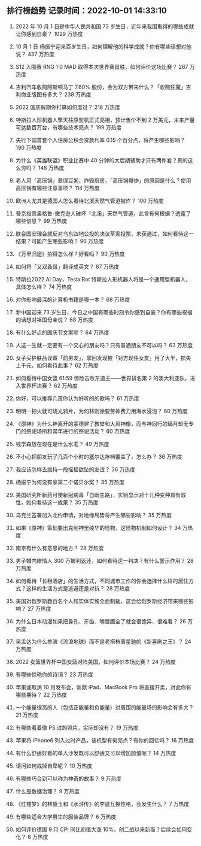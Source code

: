
## 排行榜趋势 记录时间：2022-10-01 14:33:10
  
  1. 2022 年 10 月 1 日是中华人民共和国 73 岁生日，近年来我国取得的哪些成就让你感到自豪？ 1029 万热度
    
  2. 10 月 1 日 杨振宁迎来百岁生日，如何理解他的科学成就？你有哪些话想对他说？ 437 万热度
    
  3. S12 入围赛 RNG 1:0 MAD 取得本次世界赛首胜，如何评价这场比赛？ 267 万热度
    
  4. 吉利汽车收购阿斯顿马丁 7.60% 股份，会为双方带来什么？「收购狂魔」吉利商业版图有多大？ 238 万热度
    
  5. 2022 国庆假期你打算如何度过？ 218 万热度
    
  6. 特斯拉人形机器人擎天柱原型机正式亮相，预计售价不到 2 万美元，未来产量可达数百万台，有哪些技术亮点？ 199 万热度
    
  7. 央行下调首套个人住房公积金贷款利率 0.15 个百分点，将产生哪些影响？ 190 万热度
    
  8. 为什么《英雄联盟》职业比赛中 40 分钟的大后期辅助才只有两件套？真的这么穷吗？ 146 万热度
    
  9. 老人用「高压锅」煮绿豆粥，炸毁厨房，「高压锅爆炸」的原因是什么？使用高压锅有哪些注意事项？ 114 万热度
    
  10. 欧洲人尤其是德国人怎么看待北溪天然气管道被炸？ 100 万热度
    
  11. 普京指责盎格鲁-撒克逊人破坏「北溪」天然气管道，此言有何根据？透露了哪些信息？ 99 万热度
    
  12. 联合国安理会就反对乌东四地公投的决议草案投票，未获通过，如何看待这一结果？可能产生哪些影响？ 96 万热度
    
  13. 《万里归途》拍得怎么样？好看吗？ 90 万热度
    
  14. 如何将「又双叒叕」翻译成英文？ 87 万热度
    
  15. 特斯拉2022 AI Day，Tesla Bot 特斯拉人形机器人将是一个通用型机器人，具体怎么样？ 74 万热度
    
  16. 对你影响最深的计算机书籍是哪一本？ 68 万热度
    
  17. 新中国迎来 73 岁生日，今日之中国有哪些时刻令你感到自豪？你有哪些祝福的话想对祖国母亲说？ 68 万热度
    
  18. 有什么好点的国庆节文案呢？ 64 万热度
    
  19. 人这一生就一定要有一个交心的朋友吗？只有普通朋友不可以吗？ 63 万热度
    
  20. 女子买护肤品误寄「前男友」，拿回发现被「对方现任女友」用了大半，损失上千元，如何看待此事？ 62 万热度
    
  21. 如何看待中国女篮 61:59 惊险击败东道主——世界排名第 2 的澳大利亚队，进入世界杯决赛？ 62 万热度
    
  22. 你好，可以推荐几首你认为好听的的歌吗？ 61 万热度
    
  23. 明明一把火就可烧光鸦片，为何林则徐要劳神费力用海水浸泡？ 60 万热度
    
  24. 《原神》为什么神离开的蒙德建了教堂和大风神像，而与神同行的璃月却无专门的祭祀场所和常年进行的祭祀活动？ 60 万热度
    
  25. 钱学森放在现在是什么水准？ 49 万热度
    
  26. 不小心把朋友玩了几百个小时的塞尔达存档覆盖了，怎么办？ 36 万热度
    
  27. 我应该怎样去维持一段摇摇欲坠的友谊？ 36 万热度
    
  28. 杨振宁为何没有拿第二个诺贝尔奖？ 35 万热度
    
  29. 美国研究所新药可使新冠病毒「自断生路」，实验显示对十几种变种具有效性，如何看待这一成果？ 35 万热度
    
  30. 乌克兰签署加入北约申请，对地缘局势将产生哪些影响？ 35 万热度
    
  31. 如果《原神》策划要出克制神里绫华的怪物，这怪物机制如何设计？ 34 万热度
    
  32. 南京有什么有意思的地方？ 28 万热度
    
  33. 男子婚内赠情人 300 万被判返还，如何看待这一判决？有什么警示作用？ 28 万热度
    
  34. 如何看待「长租酒店」的生活方式，不同城市工作的你会选择什么样的居住方式？这样的生活方式是逃避还是对抗？ 28 万热度
    
  35. 美国对俄罗斯数百名个人和实体实施全面制裁，这会给俄罗斯经济带来哪些影响？ 27 万热度
    
  36. 为什么日本动漫如果把鼻孔、牙齿、嘴唇画全了就会很诡异、很难看？ 26 万热度
    
  37. 吴孟达为什么参演《流浪地球》而不是老搭档周星驰的《新喜剧之王》？ 24 万热度
    
  38. 2022 女篮世界杯中国女篮对阵美国，如何评价本场比赛？ 24 万热度
    
  39. 有哪些惊艳你的诗词？ 23 万热度
    
  40. 苹果或取消 10 月发布会，新款 iPad、MacBook Pro 将直接开卖，对此你有哪些期待？ 22 万热度
    
  41. 一个能量很高的人（包括正能量和负能量）对周围的能量场的影响会有多大？ 21 万热度
    
  42. 有哪些看着像 PS 过的照片，实际却没有？ 19 万热度
    
  43. 苹果将 iPhone6 列入过时产品，该机型有何亮点？有你的回忆吗？ 16 万热度
    
  44. 有什么舒适好看的单人沙发既可以舒适又可以增加颜值呢？ 14 万热度
    
  45. 请问如何戒掉自卑呢？ 10 万热度
    
  46. 有哪些巧合到可以称为神奇的故事？ 9 万热度
    
  47. 什么是数据治理？ 9 万热度
    
  48. 《红楼梦》的林黛玉和《水浒传》的李逵互换性格，会发生什么？ 7 万热度
    
  49. 有哪些适合大学男生的服装品牌？ 6 万热度
    
  50. 如何评价德国 9 月 CPI 同比初值大涨 10%，创二战以来新高？后续会如何变化？ 6 万热度
    